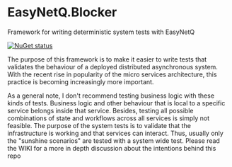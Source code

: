 # EasyNetQ.Blocker
Framework for writing deterministic system tests with EasyNetQ

[![NuGet status](https://img.shields.io/nuget/v/EasyNetQ.Blocker.Framework.png?maxAge=2592000)](https://www.nuget.org/packages/EasyNetQ.Blocker.Framework)

The purpose of this framework is to make it easier to write tests that validates the behaviour of a deployed distributed asynchronous system. With the recent rise in popularity of the micro services architecture, this practice is becoming increasingly more important.

As a general note, I don't recommend testing business logic with these kinds of tests. Business logic and other behaviour that is local to a specific service belongs inside that service. Besides, testing all possible combinations of state and workflows across all services is simply not feasible.  The purpose of the system tests is to validate that the infrastructure is working and that services can interact. Thus, usually only the "sunshine scenarios" are tested with a system wide test. Please read the WIKI for a more in depth discussion about the intentions behind this repo
